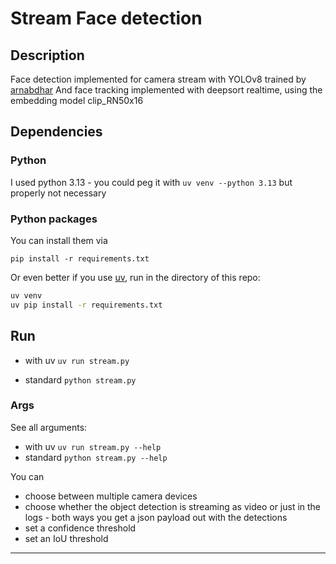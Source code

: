 # Stream Face detection

## Description
Face detection implemented for camera stream with YOLOv8 trained by [arnabdhar](https://huggingface.co/arnabdhar/YOLOv8-Face-Detection)
And face tracking implemented with deepsort realtime, using the embedding model clip_RN50x16

## Dependencies
### Python
I used python 3.13  - you could peg it with `uv venv --python 3.13` but properly not necessary

### Python packages 
You can install them via

`pip install -r requirements.txt`

Or even better if you use [uv](https://docs.astral.sh/uv/getting-started/installation/#__tabbed_1_1), run in the directory of this repo:
```sh
uv venv
uv pip install -r requirements.txt
```
## Run
* with uv
 `uv run stream.py`

* standard
 `python stream.py`

### Args
See all arguments:
* with uv `uv run stream.py --help`
* standard `python stream.py --help`


You can 
* choose between multiple camera devices
* choose whether the object detection is streaming as video or just in the logs - both ways you get a json payload out with the detections
* set a confidence threshold
* set an IoU threshold
---
